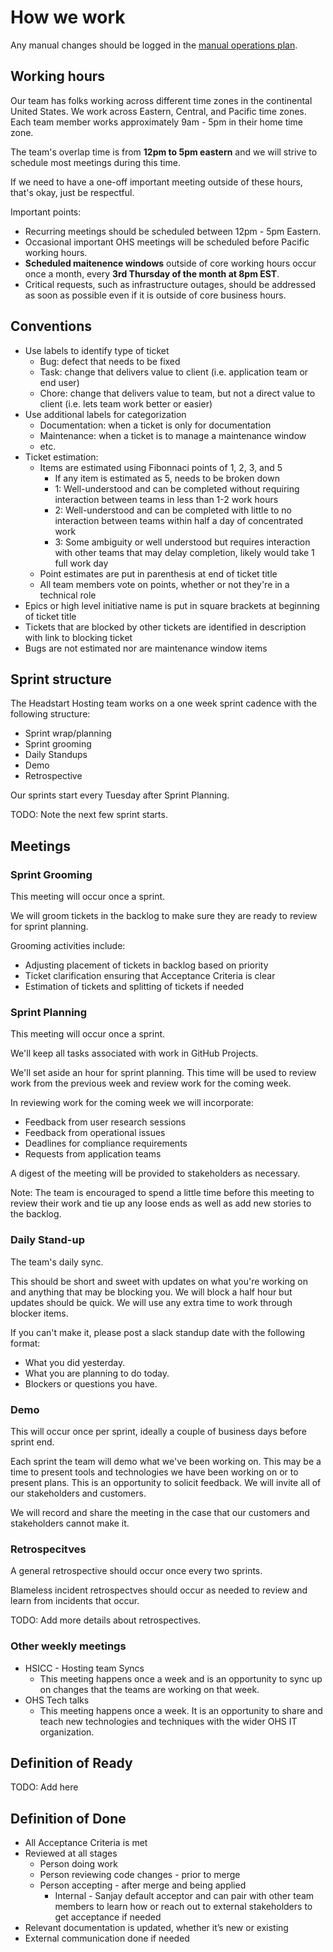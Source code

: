 # How we work

Any manual changes should be logged in the [manual operations plan](./manual-ops-log.md).

## Working hours

Our team has folks working across different time zones in the continental United States.
We work across Eastern, Central, and Pacific time zones.
Each team member works approximately 9am - 5pm in their home time zone.

The team's overlap time is from **12pm to 5pm eastern** and we will strive to schedule most meetings during this time.

If we need to have a one-off important meeting outside of these hours, that's okay, just be respectful.

Important points:

* Recurring meetings should be scheduled between 12pm - 5pm Eastern.
* Occasional important OHS meetings will be scheduled before Pacific working hours.
* **Scheduled maitenence windows** outside of core working hours occur once a month, every **3rd Thursday of the month at 8pm EST**.
* Critical requests, such as infrastructure outages, should be addressed as soon as possible even if it is outside of core business hours.

## Conventions

* Use labels to identify type of ticket
  * Bug: defect that needs to be fixed
  * Task: change that delivers value to client (i.e. application team or end user)
  * Chore: change that delivers value to team, but not a direct value to client (i.e. lets team work better or easier)
 * Use additional labels for categorization
   * Documentation: when a ticket is only for documentation
   * Maintenance: when a ticket is to manage a maintenance window
   * etc.
 * Ticket estimation:
   * Items are estimated using Fibonnaci points of 1, 2, 3, and 5
     * If any item is estimated as 5, needs to be broken down
     * 1: Well-understood and can be completed without requiring interaction between teams in less than 1-2 work hours
     * 2: Well-understood and can be completed with little to no interaction between teams within half a day of concentrated work
     * 3: Some ambiguity or well understood but requires interaction with other teams that may delay completion, likely would take 1 full work day
   * Point estimates are put in parenthesis at end of ticket title
   * All team members vote on points, whether or not they're in a technical role 
 * Epics or high level initiative name is put in square brackets at beginning of ticket title
 * Tickets that are blocked by other tickets are identified in description with link to blocking ticket
 * Bugs are not estimated nor are maintenance window items

## Sprint structure

The Headstart Hosting team works on a one week sprint cadence with the following structure:

* Sprint wrap/planning
* Sprint grooming
* Daily Standups
* Demo
* Retrospective

Our sprints start every Tuesday after Sprint Planning.

TODO: Note the next few sprint starts.

## Meetings

### __Sprint Grooming__

This meeting will occur once a sprint.

We will groom tickets in the backlog to make sure they are ready to review for sprint planning.

Grooming activities include:
* Adjusting placement of tickets in backlog based on priority
* Ticket clarification ensuring that Acceptance Criteria is clear
* Estimation of tickets and splitting of tickets if needed

### __Sprint Planning__

This meeting will occur once a sprint.

We'll keep all tasks associated with work in GitHub Projects.

We'll set aside an hour for sprint planning.
This time will be used to review work from the previous week and review work for the coming week.

In reviewing work for the coming week we will incorporate:

* Feedback from user research sessions
* Feedback from operational issues
* Deadlines for compliance requirements
* Requests from application teams

A digest of the meeting will be provided to stakeholders as necessary.

Note: The team is encouraged to spend a little time before this meeting to review their work and tie up any loose ends as well as add new stories to the backlog.

### __Daily Stand-up__

The team's daily sync.

This should be short and sweet with updates on what you're working on and anything that may be blocking you.
We will block a half hour but updates should be quick.
We will use any extra time to work through blocker items.

If you can't make it, please post a slack standup date with the following format:

* What you did yesterday.
* What you are planning to do today.
* Blockers or questions you have.

### __Demo__

This will occur once per sprint, ideally a couple of business days before sprint end.

Each sprint the team will demo what we've been working on.
This may be a time to present tools and technologies we have been working on or to present plans.
This is an opportunity to solicit feedback.
We will invite all of our stakeholders and customers.

We will record and share the meeting in the case that our customers and stakeholders cannot make it.

### __Retrospecitves__

A general retrospective should occur once every two sprints.

Blameless incident retrospectves should occur as needed to review and learn from incidents that occur.

TODO: Add more details about retrospectives.

### __Other weekly meetings__

* HSICC - Hosting team Syncs
  * This meeting happens once a week and is an opportunity to sync up on changes that the teams are working on that week.
* OHS Tech talks
  * This meeting happens once a week. It is an opportunity to share and teach new technologies and techniques with the wider OHS IT organization.

## Definition of Ready

TODO: Add here

## Definition of Done

* All Acceptance Criteria is met
* Reviewed at all stages
  * Person doing work
  * Person reviewing code changes - prior to merge
  * Person accepting - after merge and being applied
    * Internal - Sanjay default acceptor and can pair with other team members to learn how or reach out to external stakeholders to get acceptance if needed
* Relevant documentation is updated, whether it’s new or existing
* External communication done if needed

